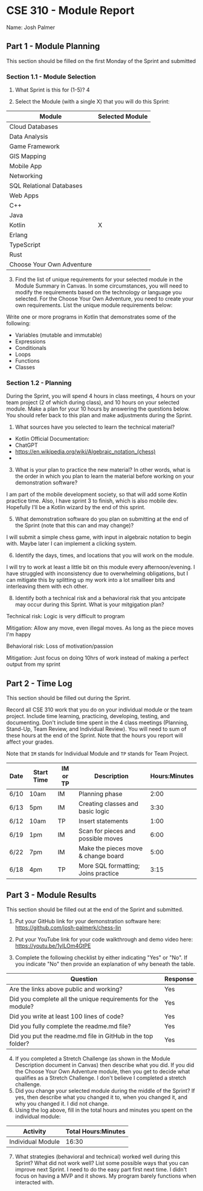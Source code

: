# CSE 310 - Module Report

Name: Josh Palmer

## Part 1 - Module Planning

This section should be filled on the first Monday of the Sprint and submitted

### Section 1.1 - Module Selection

1. What Sprint is this for (1-5)?  4

2. Select the Module (with a single X) that you will do this Sprint:

|Module                   |Selected Module|
|-------------------------|---------------|
|Cloud Databases          |               |
|Data Analysis            |               |
|Game Framework           |               |
|GIS Mapping              |               |
|Mobile App               |               |
|Networking               |               |
|SQL Relational Databases |               |
|Web Apps                 |               |
|C++                      |               |
|Java                     |               |
|Kotlin                   |       X       |
|Erlang                   |               |
|TypeScript               |               |
|Rust                     |               |
|Choose Your Own Adventure|               |

3. Find the list of unique requirements for your selected module in the Module Summary in Canvas.  In some circumstances, you will need to modify the requirements based on the technology or language you selected.  For the Choose Your Own Adventure, you need to create your own requirements.  List the unique module requirements below:

Write one or more programs in Kotlin that demonstrates some of the following:
* Variables (mutable and immutable)
* Expressions
* Conditionals
* Loops
* Functions
* Classes

### Section 1.2 - Planning

During the Sprint, you will spend 4 hours in class meetings, 4 hours on your team project (2 of which during class), and 10 hours on your selected module.  Make a plan for your 10 hours by answering the questions below.  You should refer back to this plan and make adjustments during the Sprint.

1. What sources have you selected to learn the technical material?

* Kotlin Official Documentation: 
* ChatGPT
* https://en.wikipedia.org/wiki/Algebraic_notation_(chess)
* 

3. What is your plan to practice the new material?  In other words, what is the order in which you plan to learn the material before working on your demonstration software?

I am part of the mobile development society, so that will add some Kotlin practice time. Also, I have sprint 3 to finish, which is also mobile dev. Hopefully I'll be a Kotlin wizard by the end of this sprint.

5. What demonstration software do you plan on submitting at the end of the Sprint (note that this can and may change)?

I will submit a simple chess game, with input in algebraic notation to begin with. Maybe later I can implement a clicking system.

6. Identify the days, times, and locations that you will work on the module.

I will try to work at least a little bit on this module every afternoon/evening. I have struggled with inconsistency due to overwhelming obligations, but I can mitigate this by splitting up my work into a lot smallleer bits and interleaving them with ech other. 

8. Identify both a technical risk and a behavioral risk that you antcipate may occur during this Sprint.  What is your mitgigation plan?

Technical risk: Logic is very difficult to program

Mitigation: Allow any move, even illegal moves. As long as the piece moves I'm happy

Behavioral risk: Loss of motivation/passion

Mitigation: Just focus on doing 10hrs of work instead of making a perfect output from my sprint


## Part 2 - Time Log

This section should be filled out during the Sprint. 

Record all CSE 310 work that you do on your individual module or the team project.  Include time learning, practicing, developing, testing, and documenting.  Don't include time spent in the 4 class meetings (Planning, Stand-Up, Team Review, and Individual Review).  You will need to sum of these hours at the end of the Sprint. Note that the hours you report will affect your grades.

Note that `IM` stands for Individual Module and `TP` stands for Team Project.  

| Date | Start Time | IM or TP | Description                         | Hours:Minutes |
|------|------------|----------|-------------------------------------|---------------|
| 6/10 | 10am       | IM       | Planning phase                      | 2:00          |
| 6/13 | 5pm        | IM       | Creating classes and basic logic    | 3:30          |
| 6/12 | 10am       | TP       | Insert statements                   | 1:00          |
| 6/19 | 1pm        | IM       | Scan for pieces and possible moves  | 6:00          |
| 6/22 | 7pm        | IM       | Make the pieces move & change board | 5:00          |
| 6/18 | 4pm        | TP       | More SQL formatting; Joins practice | 3:15          |



## Part 3 - Module Results

This section should be filled out at the end of the Sprint and submitted.

1. Put your GitHub link for your demonstration software here: https://github.com/josh-palmerk/chess-lin

2. Put your YouTube link for your code walkthrough and demo video here: https://youtu.be/1yILOm4GtPE

3. Complete the following checklist by either indicating "Yes" or "No". If you indicate "No" then provide an explanation of why beneath the table.

|Question                                                    | Response |
|------------------------------------------------------------|----------|
|Are the links above public and working?                     | Yes      |
|Did you complete all the unique requirements for the module?| Yes      |
|Did you write at least 100 lines of code?                   | Yes      |
|Did you fully complete the readme.md file?                  | Yes      |
|Did you put the readme.md file in GitHub in the top folder? | Yes      |

4. If you completed a Stretch Challenge (as shown in the Module Description document in Canvas) then describe what you did.  If you did the Choose Your Own Adventure module, then you get to decide what qualifies as a Stretch Challenge.
I don't believe I completed a stretch challenge.
5. Did you change your selected module during the middle of the Sprint?  If yes, then describe what you changed it to, when you changed it, and why you changed it.
I did not change.
6. Using the log above, fill in the total hours and minutes you spent on the individual module:

|Activity         | Total Hours:Minutes |
|-----------------|---------------------|
|Individual Module| 16:30               |

7. What strategies (behavioral and technical) worked well during this Sprint?  What did not work well?  List some possible ways that you can improve next Sprint.
I need to do the easy part first next time. I didn't focus on having a MVP and it shows. My program barely functions when interacted with. 
